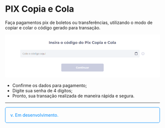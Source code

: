 # PIX Copia e Cola

Faça pagamentos pix de boletos ou transferências, utilizando o modo de copiar e colar o código gerado para transação.

![image](../img/wallet/pix_copia_cola.png)

- Confirme os dados para pagamento;
- Digite sua senha de 4 dígitos;
- Pronto, sua transação realizada de maneira rápida e segura.
---
<p style="color: #008AFC; border: 1px solid rgba(0, 138, 252, 1); border-radius:5px; padding: 1rem;">v. Em desenvolvimento.</p>